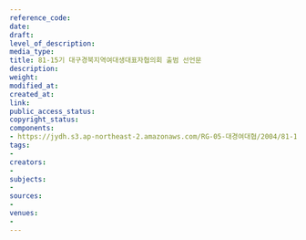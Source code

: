 ```yaml
---
reference_code: 
date: 
draft: 
level_of_description: 
media_type: 
title: 81-15기 대구경북지역여대생대표자협의회 출범 선언문
description: 
weight: 
modified_at: 
created_at: 
link: 
public_access_status: 
copyright_status: 
components:
- https://jydh.s3.ap-northeast-2.amazonaws.com/RG-05-대경여대협/2004/81-15기+대구경북지역여대생대표자협의회+출범+선언문.pdf
tags:
- 
creators:
- 
subjects:
- 
sources:
- 
venues:
- 
---
```

